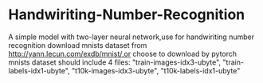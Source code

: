 # Handwiriting-Number-Recognition
A simple model with two-layer neural network,use for handwiriting number recognition
download mnists dataset from http://yann.lecun.com/exdb/mnist/,or choose to download by pytorch
mnists dataset should include 4 files:
    "train-images-idx3-ubyte",
    "train-labels-idx1-ubyte",
    "t10k-images-idx3-ubyte",
    "t10k-labels-idx1-ubyte"

